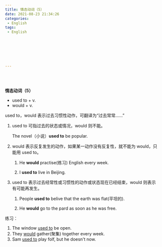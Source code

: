 ```yaml
---
title: 情态动词（5）
date: 2021-08-23 21:34:26
categories:
 - English
tags:
 - English







---
```


<br>
<br>



**情态动词（5）**

* used to + v.
* would + v.

used to，would 表示过去习惯性动作，可翻译为“过去常常……”

1. used to 可指过去的状态或情况，would 则不能。

    The novel（小说）**used to** be popular.

2. would 表示反复发生的动作，如果某一动作没有反复性，就不能为 would，只能用 used to。

    1. He **would** practise(练习) English every week.

    2. I **used to** live in Beijing.

3. used to 表示过去经常性或习惯性的动作或状态现在已经结束，would 则表示有可能再发生。

    1. People **used to** belive that the earth was flat(平坦的).

    2. He **would** go to the pard as soon as he was free.

练习：

1. The window <u>used to</u> be open.
2. They <u>would</u> gather(聚集) together every week.
3. Sam <u>used to</u> play folf, but he doesn't now.

